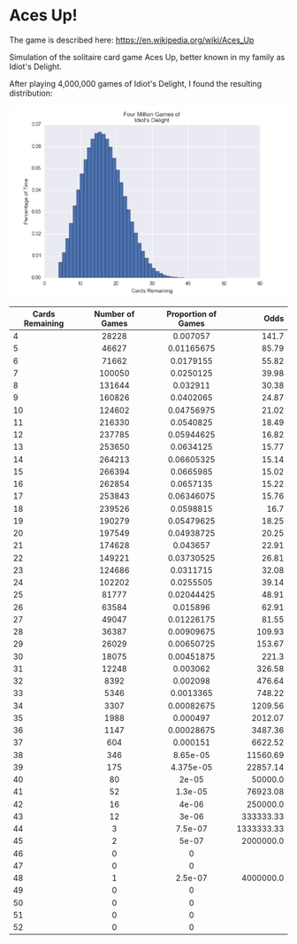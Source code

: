 # Aces Up!

The game is described here: https://en.wikipedia.org/wiki/Aces_Up

Simulation of the solitaire card game Aces Up, better known in my family as Idiot's Delight.

After playing 4,000,000 games of Idiot's Delight, I found the resulting distribution:

![Snapshot](./images/figure_1.png)

| Cards Remaining | Number of Games | Proportion of Games  | Odds |
| ------------- |:-------------:|:-----:| ---------:|
| 4 | 28228 | 0.007057 | 141.7 |
| 5 | 46627 | 0.01165675 | 85.79 |
| 6 | 71662 | 0.0179155 | 55.82 |
| 7 | 100050 | 0.0250125 | 39.98 |
| 8 | 131644 | 0.032911 | 30.38 |
| 9 | 160826 | 0.0402065 | 24.87 |
| 10 | 124602 | 0.04756975 | 21.02 |
| 11 | 216330 | 0.0540825 | 18.49 |
| 12 | 237785 |  0.05944625 | 16.82 |
| 13 | 253650 | 0.0634125 | 15.77 |
| 14 | 264213 | 0.06605325 | 15.14 |
| 15 | 266394 | 0.0665985 | 15.02 |
| 16 | 262854 | 0.0657135 | 15.22 |
| 17 | 253843 | 0.06346075 | 15.76 |
| 18 | 239526 | 0.0598815 | 16.7 |
| 19 | 190279 | 0.05479625 | 18.25 |
| 20 | 197549 | 0.04938725 | 20.25 |
| 21 | 174628 | 0.043657 | 22.91 |
| 22 | 149221 | 0.03730525 | 26.81 |
| 23 | 124686 | 0.0311715 | 32.08 |
| 24 | 102202 | 0.0255505 | 39.14 |
| 25 | 81777 | 0.02044425 | 48.91 |
| 26 | 63584 | 0.015896 | 62.91 |
| 27 | 49047 | 0.01226175 | 81.55 |
| 28 | 36387 |  0.00909675 | 109.93 |
| 29 | 26029 | 0.00650725 | 153.67 |
| 30 | 18075 | 0.00451875 | 221.3 |
| 31 | 12248 | 0.003062 | 326.58 |
| 32 | 8392 | 0.002098 | 476.64 |
| 33 | 5346 | 0.0013365 | 748.22 |
| 34 | 3307 | 0.00082675 | 1209.56 |
| 35 | 1988 | 0.000497 | 2012.07 |
| 36 | 1147 | 0.00028675 | 3487.36 |
| 37 | 604 | 0.000151 | 6622.52 |
| 38 | 346 | 8.65e-05 | 11560.69 |
| 39 | 175 | 4.375e-05 | 22857.14 |
| 40 | 80 | 2e-05 | 50000.0 |
| 41 | 52 | 1.3e-05 | 76923.08 |
| 42 | 16 | 4e-06 | 250000.0 |
| 43 | 12 | 3e-06 | 333333.33 |
| 44 | 3 | 7.5e-07 | 1333333.33 |
| 45 | 2 | 5e-07 | 2000000.0 |
| 46 | 0 | 0 |  |
| 47 | 0 | 0 |  |
| 48 | 1 | 2.5e-07 | 4000000.0 |
| 49 | 0 | 0 |  |
| 50 | 0 | 0 |  |
| 51 | 0 | 0 |  |
| 52 | 0 | 0 |  |